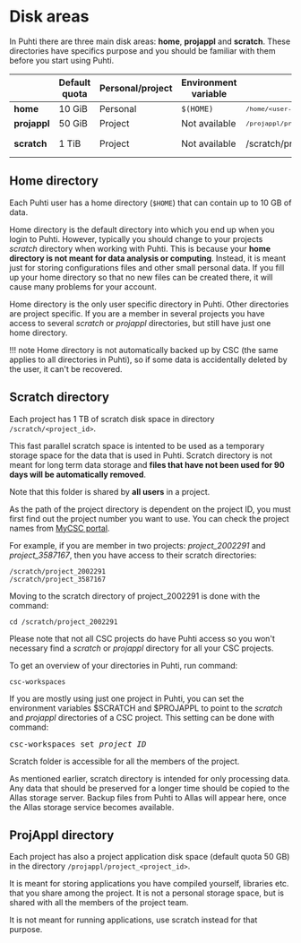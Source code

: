 # Disk areas

In Puhti there are three main disk areas: **home**, **projappl** and
**scratch**. These directories have specifics purpose and you should be
familiar with them before you start using Puhti.

|              | Default quota | Personal/project | Environment variable | path                             | Cleaning      |
| ------------ | ------------- | ---------------- | -------------------- | -------------------------------- | ------------- |
| **home**     | 10 GiB        | Personal         | `$(HOME)`            | <small>`/home/<user-name>`</small>              | No            |
| **projappl** | 50 GiB        | Project          | Not available        | <small>`/projappl/project_<project_id>`</small> | No            |
| **scratch**  | 1 TiB         | Project          | Not available        | /scratch/project_\<project_id\>  | Yes - 90 days |


## Home directory

Each Puhti user has a home directory (`$HOME`) that can contain up to 10 GB of
data.

Home directory is the default directory into which you end up when you login
to Puhti. However, typically you should change to your projects *scratch*
directory when working with Puhti. This is because your
**home directory is not meant for data analysis or computing**. Instead, it is
meant just for storing configurations files and other small personal data. If
you fill up your home directory so that no new files can be created there, it
will cause many problems for your account.

Home directory is the only user specific directory in Puhti. Other directories
are project specific. If you are a member in several projects you have access
to several *scratch* or *projappl* directories, but still have just one home
directory.

!!! note
    Home directory is not automatically backed up by CSC (the same applies to
    all directories in Puhti), so if some data is accidentally deleted by the
    user, it can't be recovered.


## Scratch directory

Each project has 1 TB of scratch disk space in directory
`/scratch/<project_id>`.

This fast parallel scratch space is intented to be used as a temporary storage
space for the data that is used in Puhti. Scratch directory is not meant for
long term data storage and **files that have not been used for 90 days will
be automatically removed**.

Note that this folder is shared by **all users** in a project.

As the path of the project directory is dependent on the project ID, you must
first find out the project number you want to use. You can check the project
names from [MyCSC portal](https://my.csc.fi).

For example, if you are member in two projects: *project_2002291*
and *project_3587167*, then you have access to their scratch directories:
```
/scratch/project_2002291
/scratch/project_3587167
```
Moving to the scratch directory of project_2002291 is done with the command:
```
cd /scratch/project_2002291
```
Please note that not all CSC projects do have Puhti access so you won't
necessary find a *scratch* or *projappl* directory for all your CSC projects.

To get an overview of your directories in Puhti, run command:
```
csc-workspaces
```
If you are mostly using just one project in Puhti, you can set the
environment variables $SCRATCH and $PROJAPPL to point to the *scratch* and
*projappl* directories of a CSC project. This setting can be done with
command:
<pre>
csc-workspaces set <i>project_ID</i>
</pre>

Scratch folder is accessible for all the members of the project.

As mentioned earlier, scratch directory is intended for only processing data.
Any data that should be preserved for a longer time should be copied to the
Allas storage server. Backup files from Puhti to Allas will appear here, once
the Allas storage service becomes available.


## ProjAppl directory

Each project has also a project application disk space (default quota 50 GB)
in the directory `/projappl/project_<project_id>`.

It is meant for storing applications you have compiled yourself, libraries
etc. that you share among the project. It is not a personal storage space, but
is shared with all the members of the project team.

It is not meant for running applications, use scratch instead for that
purpose.

